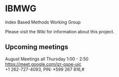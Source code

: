 # IBMWG
Index Based Methods Working Group

Please visit the Wiki for information about this project.

## Upcoming meetings
August Meetings all Thursday 1:00 - 2:50  
https://meet.google.com/jzr-osoe-ujc  
+1 262-727-4093, PIN: *599 267 816,#


